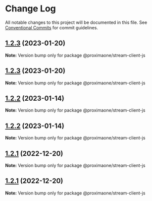 # Change Log

All notable changes to this project will be documented in this file.
See [Conventional Commits](https://conventionalcommits.org) for commit guidelines.

## [1.2.3](https://github.com/proxima-one/stream-client-js/compare/v1.2.2...v1.2.3) (2023-01-20)

**Note:** Version bump only for package @proximaone/stream-client-js





## [1.2.3](https://github.com/proxima-one/stream-client-js/compare/v1.2.2...v1.2.3) (2023-01-20)

**Note:** Version bump only for package @proximaone/stream-client-js





## [1.2.2](https://github.com/proxima-one/stream-client-js/compare/v1.2.1...v1.2.2) (2023-01-14)

**Note:** Version bump only for package @proximaone/stream-client-js





## [1.2.2](https://github.com/proxima-one/stream-client-js/compare/v1.2.1...v1.2.2) (2023-01-14)

**Note:** Version bump only for package @proximaone/stream-client-js





## [1.2.1](https://github.com/proxima-one/stream-client-js/compare/v1.2.0...v1.2.1) (2022-12-20)

**Note:** Version bump only for package @proximaone/stream-client-js





## [1.2.1](https://github.com/proxima-one/stream-client-js/compare/v1.2.0...v1.2.1) (2022-12-20)

**Note:** Version bump only for package @proximaone/stream-client-js

